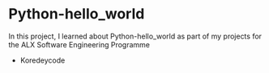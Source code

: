 # Python-hello_world
In this project, I learned about Python-hello_world as part of my projects for the ALX Software Engineering Programme
* Koredeycode
